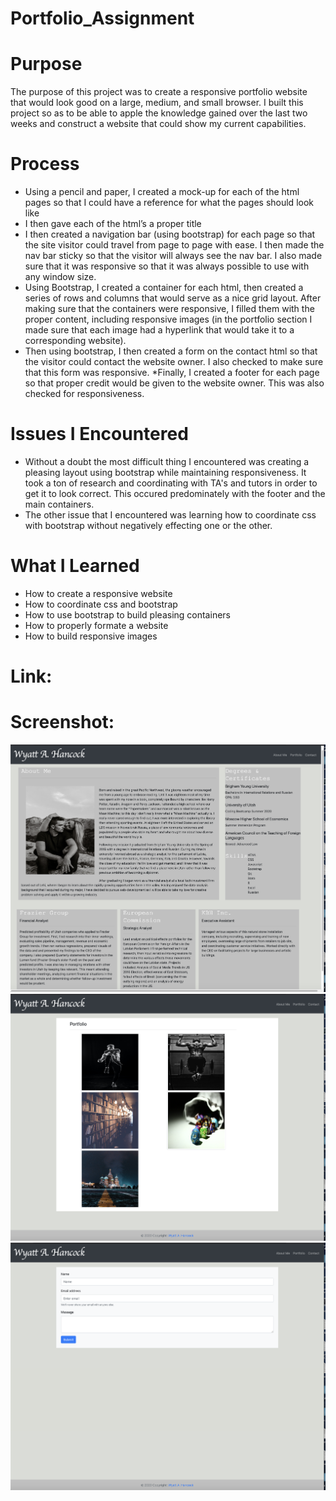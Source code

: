 # Portfolio_Assignment  

# Purpose 
The purpose of this project was to create a responsive portfolio website that would look good on a large, medium, and small browser. I built this project so as to be able to apple the knowledge gained over the last two weeks and construct a website that could show my current capabilities. 

# Process 
* Using a pencil and paper, I created a mock-up for each of the html pages so that I could have a reference for what the pages should look like
* I then gave each of the html’s a proper title
* I then created a navigation bar (using bootstrap) for each page so that the site visitor could travel from page to page with ease. I then made the nav bar sticky so that the visitor will always see the nav bar. I also made sure that it was responsive so that it was always possible to use with any window size.
* Using Bootstrap, I created a container for each html, then created a series of rows and columns that would serve as a nice grid layout. After making sure that the containers were responsive, I filled them with the proper content, including responsive images (in the portfolio section I made sure that each image had a hyperlink that would take it to a corresponding website).
* Then using bootstrap, I then created a form on the contact html so that the visitor could contact the website owner. I also checked to make sure that this form was responsive. 
*Finally, I created a footer for each page so that proper credit would be given to the website owner. This was also checked for responsiveness. 

# Issues I Encountered 
* Without a doubt the most difficult thing I encountered was creating a pleasing layout using bootstrap while maintaining responsiveness. It took a ton of research and coordinating with TA's and tutors in order to get it to look correct. This occured predominately with the footer and the main containers. 
* The other issue that I encountered was learning how to coordinate css with bootstrap without negatively effecting one or the other. 

# What I Learned 
* How to create a responsive website
* How to coordinate css and bootstrap 
* How to use bootstrap to build pleasing containers
* How to properly formate a website 
* How to build responsive images 

# Link:



# Screenshot:
![screenshot of index page](./assets/images/Index-screenshot.png)
![screenshot of index page](./assets/images/Portfolio-Screenshot.png)
![screenshot of index page](./assets/images/contact-screenshot.png)


